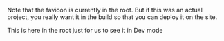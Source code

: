 Note that the favicon is currently in the root. But if this was an actual project, you really want it in the build so that you can deploy it on the site. 

This is here in the root just for us to see it in Dev mode